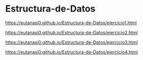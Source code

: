 # Estructura-de-Datos


https://eutanasi0.github.io/Estructura-de-Datos/ejercicio1.html

https://eutanasi0.github.io/Estructura-de-Datos/ejercicio2.html

https://eutanasi0.github.io/Estructura-de-Datos/ejercicio3.html

https://eutanasi0.github.io/Estructura-de-Datos/ejercicio4.html


